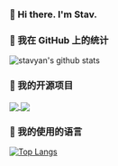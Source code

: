 ### 👋 Hi there. I'm Stav.

### 🌱 我在 GitHub 上的统计

![stavyan's github stats](https://github-readme-stats.vercel.app/api?username=stavyan&show_icons=true&theme=radical)

### 🌱 我的开源项目
<!--

[![RF商城](https://github-readme-stats.vercel.app/api/pin/?username=stavyan&repo=tinyshop-uniapp&theme=radical)](https://github.com/stavyan/TinyShop-UniApp)

[![RF商城](https://github-readme-stats.vercel.app/api/pin/?username=stavyan&repo=tinyshop-uniapp&theme=radical)](https://github.com/stavyan/TinyShop-UniApp)

-->

<a href="https://github.com/anuraghazra/github-readme-stats">
  <!-- Change the `github-readme-stats.anuraghazra1.vercel.app` to `github-readme-stats.vercel.app`  -->
  <img align="center" src="https://github-readme-stats.vercel.app/api/pin/?username=stavyan&repo=tinyshop-uniapp&theme=radical" />
</a>    
<a href="https://github.com/anuraghazra/anuraghazra.github.io">
  <!-- Change the `github-readme-stats.anuraghazra1.vercel.app` to `github-readme-stats.vercel.app`  -->
  <img align="center" src="https://github-readme-stats.vercel.app/api/pin/?username=stavyan&repo=tinyshop-uniapp&theme=radical" />
</a>


### 🌱 我的使用的语言

[![Top Langs](https://github-readme-stats.vercel.app/api/top-langs/?username=stavyan&theme=radical)](https://github.com/stavyan/TinyShop-UniApp)
